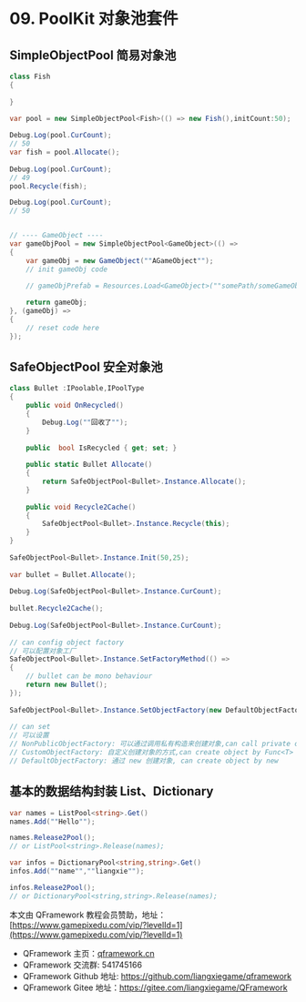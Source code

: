 ﻿# 09. PoolKit 对象池套件


## SimpleObjectPool 简易对象池

```csharp
class Fish
{
             
}

var pool = new SimpleObjectPool<Fish>(() => new Fish(),initCount:50);
 
Debug.Log(pool.CurCount);
// 50 
var fish = pool.Allocate();
 
Debug.Log(pool.CurCount);
// 49
pool.Recycle(fish);

Debug.Log(pool.CurCount);
// 50


// ---- GameObject ----
var gameObjPool = new SimpleObjectPool<GameObject>(() =>
{
    var gameObj = new GameObject(""AGameObject"");
    // init gameObj code 

    // gameObjPrefab = Resources.Load<GameObject>(""somePath/someGameObj"");
                
    return gameObj;
}, (gameObj) =>
{
    // reset code here
});
```

## SafeObjectPool 安全对象池

```csharp
class Bullet :IPoolable,IPoolType
{
    public void OnRecycled()
    {
        Debug.Log(""回收了"");
    }
 
    public  bool IsRecycled { get; set; }
 
    public static Bullet Allocate()
    {
        return SafeObjectPool<Bullet>.Instance.Allocate();
    }
             
    public void Recycle2Cache()
    {
        SafeObjectPool<Bullet>.Instance.Recycle(this);
    }
}
 
SafeObjectPool<Bullet>.Instance.Init(50,25);
             
var bullet = Bullet.Allocate();
 
Debug.Log(SafeObjectPool<Bullet>.Instance.CurCount);
             
bullet.Recycle2Cache();
 
Debug.Log(SafeObjectPool<Bullet>.Instance.CurCount);
 
// can config object factory
// 可以配置对象工厂
SafeObjectPool<Bullet>.Instance.SetFactoryMethod(() =>
{
    // bullet can be mono behaviour
    return new Bullet();
});
             
SafeObjectPool<Bullet>.Instance.SetObjectFactory(new DefaultObjectFactory<Bullet>());
 
// can set
// 可以设置
// NonPublicObjectFactory: 可以通过调用私有构造来创建对象,can call private constructor to create object
// CustomObjectFactory: 自定义创建对象的方式,can create object by Func<T>
// DefaultObjectFactory: 通过 new 创建对象, can create object by new 
```

## 基本的数据结构封装 List、Dictionary

```csharp
var names = ListPool<string>.Get()
names.Add(""Hello"");

names.Release2Pool();
// or ListPool<string>.Release(names);
```


```csharp
var infos = DictionaryPool<string,string>.Get()
infos.Add(""name"",""liangxie"");

infos.Release2Pool();
// or DictionaryPool<string,string>.Release(names);
```

本文由 QFramework 教程会员赞助，地址：[https://www.gamepixedu.com/vip/?levelId=1](https://www.gamepixedu.com/vip/?levelId=1)

* QFramework 主页：[qframework.cn](https://qframework.cn)
* QFramework 交流群: 541745166
* QFramework Github 地址: <https://github.com/liangxiegame/qframework>
* QFramework Gitee 地址：<https://gitee.com/liangxiegame/QFramework>